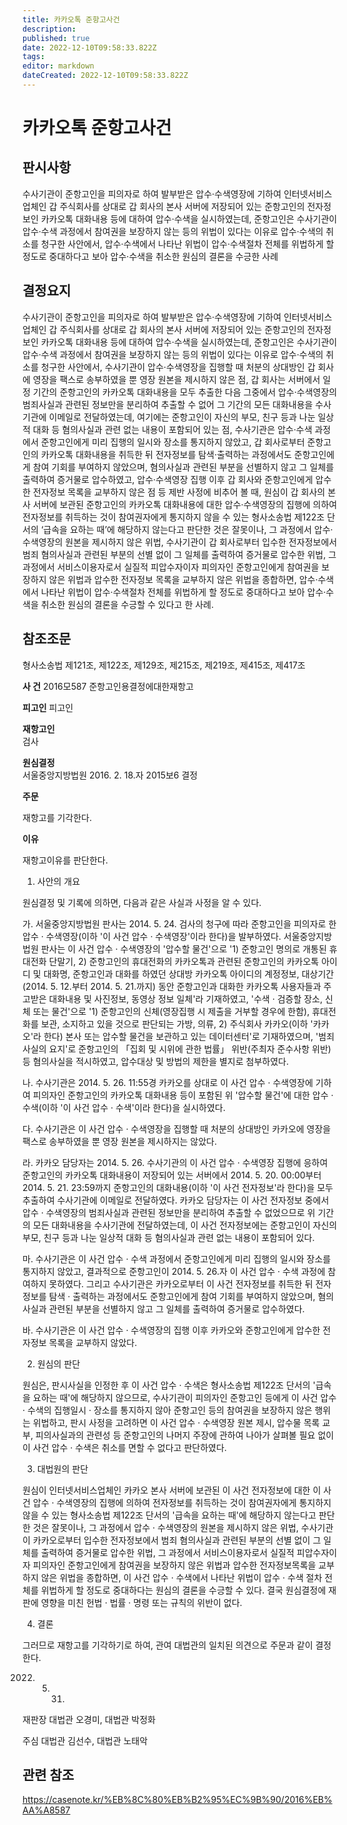 ```yaml
---
title: 카카오톡 준항고사건
description: 
published: true
date: 2022-12-10T09:58:33.822Z
tags: 
editor: markdown
dateCreated: 2022-12-10T09:58:33.822Z
---
```


# 카카오톡 준항고사건

## 판시사항
수사기관이 준항고인을 피의자로 하여 발부받은 압수·수색영장에 기하여 인터넷서비스업체인 갑 주식회사를 상대로 갑 회사의 본사 서버에 저장되어 있는 준항고인의 전자정보인 카카오톡 대화내용 등에 대하여 압수·수색을 실시하였는데, 준항고인은 수사기관이 압수·수색 과정에서 참여권을 보장하지 않는 등의 위법이 있다는 이유로 압수·수색의 취소를 청구한 사안에서, 압수·수색에서 나타난 위법이 압수·수색절차 전체를 위법하게 할 정도로 중대하다고 보아 압수·수색을 취소한 원심의 결론을 수긍한 사례

## 결정요지
수사기관이 준항고인을 피의자로 하여 발부받은 압수·수색영장에 기하여 인터넷서비스업체인 갑 주식회사를 상대로 갑 회사의 본사 서버에 저장되어 있는 준항고인의 전자정보인 카카오톡 대화내용 등에 대하여 압수·수색을 실시하였는데, 준항고인은 수사기관이 압수·수색 과정에서 참여권을 보장하지 않는 등의 위법이 있다는 이유로 압수·수색의 취소를 청구한 사안에서, 수사기관이 압수·수색영장을 집행할 때 처분의 상대방인 갑 회사에 영장을 팩스로 송부하였을 뿐 영장 원본을 제시하지 않은 점, 갑 회사는 서버에서 일정 기간의 준항고인의 카카오톡 대화내용을 모두 추출한 다음 그중에서 압수·수색영장의 범죄사실과 관련된 정보만을 분리하여 추출할 수 없어 그 기간의 모든 대화내용을 수사기관에 이메일로 전달하였는데, 여기에는 준항고인이 자신의 부모, 친구 등과 나눈 일상적 대화 등 혐의사실과 관련 없는 내용이 포함되어 있는 점, 수사기관은 압수·수색 과정에서 준항고인에게 미리 집행의 일시와 장소를 통지하지 않았고, 갑 회사로부터 준항고인의 카카오톡 대화내용을 취득한 뒤 전자정보를 탐색·출력하는 과정에서도 준항고인에게 참여 기회를 부여하지 않았으며, 혐의사실과 관련된 부분을 선별하지 않고 그 일체를 출력하여 증거물로 압수하였고, 압수·수색영장 집행 이후 갑 회사와 준항고인에게 압수한 전자정보 목록을 교부하지 않은 점 등 제반 사정에 비추어 볼 때, 원심이 갑 회사의 본사 서버에 보관된 준항고인의 카카오톡 대화내용에 대한 압수·수색영장의 집행에 의하여 전자정보를 취득하는 것이 참여권자에게 통지하지 않을 수 있는 형사소송법 제122조 단서의 ‘급속을 요하는 때’에 해당하지 않는다고 판단한 것은 잘못이나, 그 과정에서 압수·수색영장의 원본을 제시하지 않은 위법, 수사기관이 갑 회사로부터 입수한 전자정보에서 범죄 혐의사실과 관련된 부분의 선별 없이 그 일체를 출력하여 증거물로 압수한 위법, 그 과정에서 서비스이용자로서 실질적 피압수자이자 피의자인 준항고인에게 참여권을 보장하지 않은 위법과 압수한 전자정보 목록을 교부하지 않은 위법을 종합하면, 압수·수색에서 나타난 위법이 압수·수색절차 전체를 위법하게 할 정도로 중대하다고 보아 압수·수색을 취소한 원심의 결론을 수긍할 수 있다고 한 사례.

## 참조조문
형사소송법 제121조, 제122조, 제129조, 제215조, 제219조, 제415조, 제417조

**사 건**	
2016모587 준항고인용결정에대한재항고 

**피고인**	
피고인 

**재항고인**	
검사 

**원심결정**	
서울중앙지방법원 2016. 2. 18.자 2015보6 결정

**주문**

재항고를 기각한다.

**이유**

재항고이유를 판단한다.

1. 사안의 개요

원심결정 및 기록에 의하면, 다음과 같은 사실과 사정을 알 수 있다.

가. 서울중앙지방법원 판사는 2014. 5. 24. 검사의 청구에 따라 준항고인을 피의자로 한 압수 · 수색영장(이하 '이 사건 압수 · 수색영장'이라 한다)을 발부하였다. 서울중앙지방법원 판사는 이 사건 압수 · 수색영장의 '압수할 물건'으로 '1) 준항고인 명의로 개통된 휴대전화 단말기, 2) 준항고인의 휴대전화의 카카오톡과 관련된 준항고인의 카카오톡 아이디 및 대화명, 준항고인과 대화를 하였던 상대방 카카오톡 아이디의 계정정보, 대상기간(2014. 5. 12.부터 2014. 5. 21.까지) 동안 준항고인과 대화한 카카오톡 사용자들과 주고받은 대화내용 및 사진정보, 동영상 정보 일체'라 기재하였고, '수색 · 검증할 장소, 신체 또는 물건'으로 '1) 준항고인의 신체(영장집행 시 제출을 거부할 경우에 한함), 휴대전화를 보관, 소지하고 있을 것으로 판단되는 가방, 의류, 2) 주식회사 카카오(이하 '카카오'라 한다) 본사 또는 압수할 물건을 보관하고 있는 데이터센터'로 기재하였으며, '범죄사실의 요지'로 준항고인의 「집회 및 시위에 관한 법률」 위반(주최자 준수사항 위반) 등 혐의사실을 적시하였고, 압수대상 및 방법의 제한을 별지로 첨부하였다.

나. 수사기관은 2014. 5. 26. 11:55경 카카오를 상대로 이 사건 압수 · 수색영장에 기하여 피의자인 준항고인의 카카오톡 대화내용 등이 포함된 위 '압수할 물건'에 대한 압수 · 수색(이하 '이 사건 압수 · 수색'이라 한다)을 실시하였다.

다. 수사기관은 이 사건 압수 · 수색영장을 집행할 때 처분의 상대방인 카카오에 영장을 팩스로 송부하였을 뿐 영장 원본을 제시하지는 않았다.

라. 카카오 담당자는 2014. 5. 26. 수사기관의 이 사건 압수 · 수색영장 집행에 응하여 준항고인의 카카오톡 대화내용이 저장되어 있는 서버에서 2014. 5. 20. 00:00부터 2014. 5. 21. 23:59까지 준항고인의 대화내용(이하 '이 사건 전자정보'라 한다)을 모두 추출하여 수사기관에 이메일로 전달하였다. 카카오 담당자는 이 사건 전자정보 중에서 압수 · 수색영장의 범죄사실과 관련된 정보만을 분리하여 추출할 수 없었으므로 위 기간의 모든 대화내용을 수사기관에 전달하였는데, 이 사건 전자정보에는 준항고인이 자신의 부모, 친구 등과 나눈 일상적 대화 등 혐의사실과 관련 없는 내용이 포함되어 있다.

마. 수사기관은 이 사건 압수 · 수색 과정에서 준항고인에게 미리 집행의 일시와 장소를 통지하지 않았고, 결과적으로 준항고인이 2014. 5. 26.자 이 사건 압수 · 수색 과정에 참여하지 못하였다. 그리고 수사기관은 카카오로부터 이 사건 전자정보를 취득한 뒤 전자정보를 탐색 · 출력하는 과정에서도 준항고인에게 참여 기회를 부여하지 않았으며, 혐의사실과 관련된 부분을 선별하지 않고 그 일체를 출력하여 증거물로 압수하였다.

바. 수사기관은 이 사건 압수 · 수색영장의 집행 이후 카카오와 준항고인에게 압수한 전자정보 목록을 교부하지 않았다.

2. 원심의 판단

원심은, 판시사실을 인정한 후 이 사건 압수 · 수색은 형사소송법 제122조 단서의 '급속을 요하는 때'에 해당하지 않으므로, 수사기관이 피의자인 준항고인 등에게 이 사건 압수 · 수색의 집행일시 · 장소를 통지하지 않아 준항고인 등의 참여권을 보장하지 않은 행위는 위법하고, 판시 사정을 고려하면 이 사건 압수 · 수색영장 원본 제시, 압수물 목록 교부, 피의사실과의 관련성 등 준항고인의 나머지 주장에 관하여 나아가 살펴볼 필요 없이 이 사건 압수 · 수색은 취소를 면할 수 없다고 판단하였다.

3. 대법원의 판단

원심이 인터넷서비스업체인 카카오 본사 서버에 보관된 이 사건 전자정보에 대한 이 사건 압수 · 수색영장의 집행에 의하여 전자정보를 취득하는 것이 참여권자에게 통지하지 않을 수 있는 형사소송법 제122조 단서의 '급속을 요하는 때'에 해당하지 않는다고 판단한 것은 잘못이나, 그 과정에서 압수 · 수색영장의 원본을 제시하지 않은 위법, 수사기관이 카카오로부터 입수한 전자정보에서 범죄 혐의사실과 관련된 부분의 선별 없이 그 일체를 출력하여 증거물로 압수한 위법, 그 과정에서 서비스이용자로서 실질적 피압수자이자 피의자인 준항고인에게 참여권을 보장하지 않은 위법과 압수한 전자정보목록을 교부하지 않은 위법을 종합하면, 이 사건 압수 · 수색에서 나타난 위법이 압수 · 수색 절차 전체를 위법하게 할 정도로 중대하다는 원심의 결론을 수긍할 수 있다. 결국 원심결정에 재판에 영향을 미친 헌법 · 법률 · 명령 또는 규칙의 위반이 없다.

4. 결론

그러므로 재항고를 기각하기로 하여, 관여 대법관의 일치된 의견으로 주문과 같이 결정한다.

2022. 5. 31.

재판장 대법관 오경미, 대법관 박정화 

주심 대법관 김선수, 대법관 노태악

## 관련 참조
https://casenote.kr/%EB%8C%80%EB%B2%95%EC%9B%90/2016%EB%AA%A8587